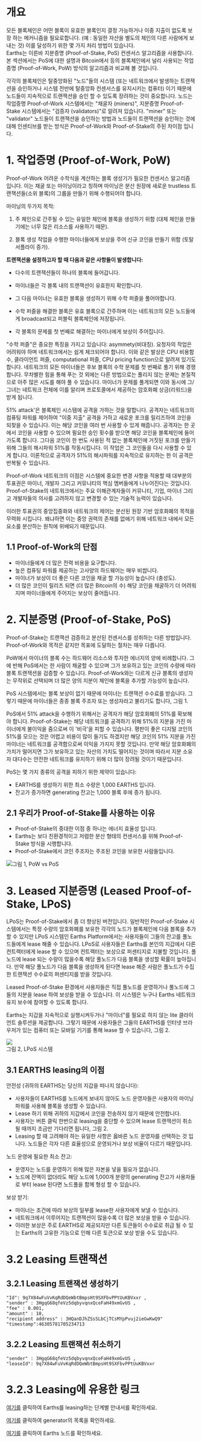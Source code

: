 # 개요

모든 블록체인은 어떤 블록이 유효한 블록인지 결정 가능하거나 이중 지출이 없도록 보장 하는 메커니즘을 필요로합니다. \(예 : 동일한 자산을 별도의 체인의 다른 사람에게 보내는 것\) 이를 달성하기 위한 몇 가지 처리 방법이 있습니다.  
Earths는 이른바 지분증명 \(Proof-of-Stake, PoS\) 컨센서스 알고리즘을 사용합니다. 본 섹션에서는 PoS에 대한 설명과 Bitcoin에서 등의 블록체인에서 널리 사용되는 작업증명 \(Proof-of-Work, PoW\) 방식의 알고리즘과 비교해 볼 것입니다.

각각의 블록체인은 탈중앙화된 "노드"들의 시스템 \(또는 네트워크에서 발생하는 트랜잭션을 승인하거나 시스템 전반에 탈중앙화 컨센서스를 유지시키는 컴퓨터\) 이기 때문에 노드들이 지속적으로 트랜잭션을 승인 할 수 있도록 장려하는 것이 중요합니다. 노드는 작업증명 Proof-of-Work 시스템에서는 "채굴자 \(miners\)", 지분증명 Proof-of-Stake 시스템에서는 "검증자 \(validators\)"로 알려져 있습니다. "miner" 또는 "validator" 노드들이 트랜잭션을 승인하는 방법과 노드들이 트랜잭션을 승인하는 것에 대해 인센티브를 받는 방식은 Proof-of-Work와 Proof-of-Stake의 주된 차이점 입니다.

# 1. 작업증명 \(Proof-of-Work, PoW\) 

Proof-of-Work 어려운 수학식을 계산하는 블록 생성기가 필요한 컨센서스 알고리즘 입니다. 이는 채굴 또는 마이닝이라고 칭하며 마이닝은 분산 원장에 새로운 trustless 트랜잭션들\(소위 블록\)의 그룹을 만들기 위해 수행되어야 합니다.

마이닝의 두가지 목적:

1. 주 체인으로 간주될 수 있는 유일한 체인에 블록을 생성하기 위함 \(대체 체인을 만들기에는 너무 많은 리소스를 사용하기 때문\).

2. 블록 생성 작업을 수행한 마이너들에게 보상을 주어 신규 코인을 만들기 위함 \(토탈 서플라이 증가\).

**트랜잭션을 설정하고자 할 때 다음과 같은 사항들이 발생합니다:**

* 다수의 트랜잭션들이 하나의 블록에 들어갑니다.

* 마이너들은 각 블록 내의 트랜잭션이 유효한지 확인합니다.

* 그 다음 마이너는 유효한 블록을 생성하기 위해 수학 퍼즐을 풀어야합니다.

* 수학 퍼즐을 해결한 블록은 유효 블록으로 간주하며 이는 네트워크의 모든 노드들에게 broadcast되고 퍼블릭 블록체인에 저장됩니다.

* 각 블록의 문제를 첫 번째로 해결하는 마이너에게 보상이 주어집니다.

"수학 퍼즐"은 중요한 특징을 가지고 있습니다: asymmety\(비대칭\). 요청자의 작업은 어려워야 하며 네트워크에서는 쉽게 체크되어야 합니다. 이와 같은 발상은 CPU 비용함수, 클라이언트 퍼즐, computational 퍼즐, CPU pricing function으로 알려져 있기도 합니다. 네트워크의 모든 마이너들은 후보 블록의 수학 문제를 첫 번째로 풀기 위해 경쟁합니다. 무차별한 힘을 통해 푸는 것 외에는 다른 방법으로는 풀리지 않는 문제는 본질적으로 아주 많은 시도를 해야 풀 수 있습니다. 마이너가 문제를 풀게되면 이와 동시에 그/그녀는 네트워크 전체에 이를 알리며 프로토콜에서 제공하는 암호화폐 상금\(리워드\)을 받게 됩니다.

51% attack'은 블록체인 시스템에 공격을 가하는 것을 말합니다. 공격자는 네트워크의 컴퓨팅 파워를 제어하여 "이중 지출" 공격을 가하고 새로운 포크를 릴리즈하여 코인을 되찾을 수 있습니다. 이는 해당 코인을 여러 번 사용할 수 있게 해줍니다. 공격자는 한 곳에서 코인을 사용할 수 있으며 필요한 승인 횟수를 받으면 해당 코인을 블록체인에 들어가도록 합니다. 그다음 코인이 한 번도 사용된 적 없는 블록체인에 거짓된 포크를 만들기 위해 그들의 해시파워 51%를 작동시킵니다. 이 작업은 그 코인들을 다시 사용할 수 있게 합니다. 이론적으로 공격자가 51%의 해시파워를 지속적으로 유지하는 한 이 공격은 반복될 수 있습니다.

Proof-of-Work 네트워크의 이점은 시스템에 중요한 변경 사항을 적용할 때 대부분의 투표권은 마이너, 개발자 그리고 커뮤니티의 핵심 멤버들에게 나누어진다는 것입니다. Proof-of-Stake의 네트워크에서는 주요 이해관계자들이 커뮤니티, 기업, 마이너 그리고 개발자들의 의사를 고려하지 않고 변경할 수 있는 기술적 능력이 있습니다.

이러한 투표권의 중앙집중화와 네트워크의 제어는 분산된 원장 기반 암호화폐의 목적을 무력화 시킵니다. 왜냐하면 이는 중앙 권력의 존재를 없애기 위해 네트워크 내에서 모든 요소를 분산하는 원칙에 위배되기 때문입니다.

## 1.1 Proof-of-Work의 단점 

* 마이너들에게 더 많은 전력 비용을 요구합니다.
* 높은 컴퓨팅 파워를 제공하는 고사양의 하드웨어는 매우 비쌉니다.
* 마이너가 보상이 더 좋은 다른 코인을 채굴 할 가능성이 높습니다 \(충성도\).
* 더 많은 코인이 릴리즈 되면 \(더 많은 Bitcoin의 수\) 해당 코인을 채굴하기 더 어려워지며 마이너들에게 주어지는 보상이 줄어듭니다.

# 2. 지분증명 \(Proof-of-Stake, PoS\) 

Proof-of-Stake는 트랜잭션 검증하고 분산된 컨센서스를 성취하는 다른 방법입니다. Proof-of-Work와 목적은 같지만 목표에 도달하는 절차는 매우 다릅니다.

PoW에서 마이너의 블록 수는 하드웨어 리소스와 투자한 에너지의 양에 비례합니다. 그에 반해 PoS에서는 한 사람이 채굴할 수 있으며 그가 보유하고 있는 코인의 수량에 따라 블록 트랜잭션을 검증할 수 있습니다. Proof-of-Work와는 다르게 신규 블록의 생성자는 무작위로 선택되며 더 많은 양의 지분이 체인에 블록을 추가할 가능성이 높습니다.

PoS 시스템에서는 블록 보상이 없기 때문에 마이너는 트랜잭션 수수료를 받습니다. 그렇기 때문에 마이너들은 종종 블록 주조자 또는 생성자라고 불리기도 합니다, 그림 1.

PoS에서 51% attack을 수행하기 위해서는 공격자가 해당 암호화폐의 51%를 확보해야 합니다. Proof-of-Stake는 해당 네트워크를 공격하기 위해 51%의 지분을 가진 마이너에게 불이익을 줌으로써 이 '비극'을 피할 수 있습니다. 평판이 좋은 디지털 코인의 51%를 모으는 것은 어렵고 비용이 많이 들기도 하겠지만 해당 코인의 51% 지분을 가진 마이너는 네트워크를 공격함으로써 이익을 가지지 못할 것입니다. 만약 해당 암호화폐의 가치가 떨어지면 그가 보유하고 있는 자산의 가치도 떨어지는 것이며 따라서 지분 소유자 대다수는 안전한 네트워크를 유지하기 위해 더 많이 장려될 것이기 때문입니다.

PoS는 몇 가지 종류의 공격을 피하기 위한 제약이 있습니다:

* EARTHS를 생성하기 위한 최소 수량은 1,000 EARTHS 입니다.
* 잔고가 증가하면 generating 잔고는 1,000 블록 후에 증가 됩니다.

## 2.1 우리가 Proof-of-Stake를 사용하는 이유 

* Proof-of-Stake의 중대한 이점 중 하나는 에너지 효율성 입니다.
* Earths는 보다 친환경적이고 저렴한 분산 형태의 컨센서스를 위해 Proof-of-Stake 방식을 시행합니다.
* Proof-of-Stake에서 코인 주조자는 주조된 코인을 보유한 사람들입니다.

![](/_assets/PoW.png)그림 1, PoW vs PoS

# 3. Leased 지분증명 \(Leased Proof-of-Stake, LPoS\) 

LPoS는 Proof-of-Stake에서 좀 더 향상된 버전입니다. 일반적인 Proof-of-Stake 시스템에서는 특정 수량의 암호화폐를 보유한 각각의 노드가 블록체인에 다음 블록을 추가할 수 있지만 LPoS 시스템인 Earths Platform에서는 사용자들이 그들의 잔고를 풀노드들에게 lease 해줄 수 있습니다. LPoS로 사용자들은 Earths를 본인의 지갑에서 다른 컨트랙터에게 lease 할 수 있으며 컨트랙터는 보상으로 퍼센티지로 지불할 것입니다. 풀노드에 lease 되는 수량이 많을수록 해당 풀노드가 다음 블록을 생성할 확률이 높아집니다. 만약 해당 풀노드가 다음 블록을 생성하게 된다면 lease 해준 사람은 풀노드가 수집한 트랜잭션 수수료의 퍼센티지를 받을 것입니다.

Leased Proof-of-Stake 환경에서 사용자들은 직접 풀노드를 운영하거나 풀노드에 그들의 지분을 lease 하여 보상을 받을 수 있습니다. 이 시스템은 누구나 Earths 네트워크 유지 보수에 참여할 수 있도록 합니다.

Earths는 지갑을 지속적으로 실행시켜두거나 "마이너"를 필요로 하지 않는 lite 클라이언트 솔루션을 제공합니다. 그렇기 때문에 사용자들은 그들의 EARTHS를 인터넷 브라우저가 있는 컴퓨터 또는 모바일 기기를 통해 lease 할 수 있습니다, 그림 2.

![](/_assets/Webp.net-resizeimage-2.jpg)  
그림 2, LPoS 시스템

## 3.1 EARTHS leasing의 이점 

안전성 \(귀하의 EARTHS는 당신의 지갑을 떠나지 않습니다\):

* 사용자들이 EARTHS를 노드에게 보내지 않아도 노드 운영자들은 사용자의 마이닝 파워를 사용해 블록을 생성할 수 있습니다.
* Lease 하기 위해 귀하의 지갑에서 코인을 전송하지 않기 때문에 안전합니다.
* 사용자는 버튼 클릭 한번으로 leasing을 중단할 수 있으며 lease 트랜잭션이 취소 될 때까지 조금만 기다리면 됩니다, 그림 2.
* Leasing 할 때 고려해야 하는 유일한 사항은 옳바른 노드 운영자를 선택하는 것 입니다. 노드들은 각자 다른 효율성으로 운영되거나 보상 비율이 다르기 때문입니다.

노드 운영에 필요한 최소 잔고:

* 운영자는 노드를 운영하기 위해 많은 자본을 넣을 필요가 없습니다.
* 노드에 잔액이 없더라도 해당 노드에 1,000개 분량의 generating 잔고가 사용자들로 부터 lease 된다면 노드풀을 함께 형성 할 수 있습니다.

보상 받기:

* 마이너는 조건에 따라 보상의 일부를 lease한 사용자에게 보낼 수 있습니다.
* 네트워크에서 이루어지는 트랜잭션이 많을수록 더 많은 보상을 받을 수 있습니다.
* 이러한 보상은 주로 EARTHS로 제공되지만 다른 토큰들이 수수료로 취급 될 수 있는 Earths의 고유한 기능으로 인해 다른 토큰으로 보상 받을 수도 있습니다.

# 3.2 Leasing 트랜잭션 

## 3.2.1 Leasing 트랜잭션 생성하기 

```
"Id": 9q7X84wFuVvKqRdDQeWbtBmpsHt9SXFbvPPtUuKBVxxr ,
"sender" : 3HgqG68qfeVz5dqbyvqnxQceFaH49xmGvUS ,
"fee" : 0.001,
"amount" : 10,
"recipient address" : 3HQanDJhZSsSLbCjTCsMYpPvuj2ieGwKwQ9"
"timestamp":46305781705234713
```

## 3.2.2 Leasing 트랜잭션 취소하기 

```
"sender" : 3HgqG68qfeVz5dqbyvqnxQceFaH49xmGvUS ,
"leaseId": 9q7X84wFuVvKqRdDQeWbtBmpsHt9SXFbvPPtUuKBVxxr
```

# 3.2.3  Leasing에 유용한 링크 

[여기를](/en/earths-client/account-management/earths-leasing.md) 클릭하여 Earths를 leasing하는 단계별 안내서를 확인하세요.

[여기를](http://dev.pyearths.org/generators/) 클릭하여 generator의 목록을 확인하세요.

[여기를](https://earths.ga/leasing#nodes) 클릭하여 Earths 노드를 확인하세요.
